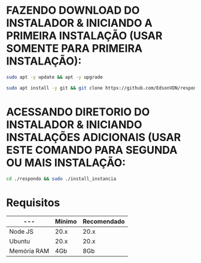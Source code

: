 # FAZENDO DOWNLOAD DO INSTALADOR & INICIANDO A PRIMEIRA INSTALAÇÃO (USAR SOMENTE PARA PRIMEIRA INSTALAÇÃO):

```bash
sudo apt -y update && apt -y upgrade
```

```bash
sudo apt install -y git && git clone https://github.com/EdsonVDN/respondo && sudo chmod -R 777 respondo && cd respondo && sudo ./install_primaria
```

# ACESSANDO DIRETORIO DO INSTALADOR & INICIANDO INSTALAÇÕES ADICIONAIS (USAR ESTE COMANDO PARA SEGUNDA OU MAIS INSTALAÇÃO:
```bash
cd ./respondo && sudo ./install_instancia
```

# Requisitos

| --- | Mínimo | Recomendado |
| --- | --- | --- |
| Node JS | 20.x | 20.x |
| Ubuntu | 20.x | 20.x |
| Memória RAM | 4Gb | 8Gb |  

